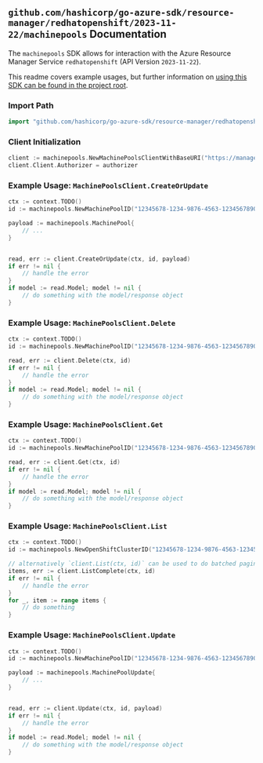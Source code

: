 
## `github.com/hashicorp/go-azure-sdk/resource-manager/redhatopenshift/2023-11-22/machinepools` Documentation

The `machinepools` SDK allows for interaction with the Azure Resource Manager Service `redhatopenshift` (API Version `2023-11-22`).

This readme covers example usages, but further information on [using this SDK can be found in the project root](https://github.com/hashicorp/go-azure-sdk/tree/main/docs).

### Import Path

```go
import "github.com/hashicorp/go-azure-sdk/resource-manager/redhatopenshift/2023-11-22/machinepools"
```


### Client Initialization

```go
client := machinepools.NewMachinePoolsClientWithBaseURI("https://management.azure.com")
client.Client.Authorizer = authorizer
```


### Example Usage: `MachinePoolsClient.CreateOrUpdate`

```go
ctx := context.TODO()
id := machinepools.NewMachinePoolID("12345678-1234-9876-4563-123456789012", "example-resource-group", "openShiftClusterValue", "machinePoolValue")

payload := machinepools.MachinePool{
	// ...
}


read, err := client.CreateOrUpdate(ctx, id, payload)
if err != nil {
	// handle the error
}
if model := read.Model; model != nil {
	// do something with the model/response object
}
```


### Example Usage: `MachinePoolsClient.Delete`

```go
ctx := context.TODO()
id := machinepools.NewMachinePoolID("12345678-1234-9876-4563-123456789012", "example-resource-group", "openShiftClusterValue", "machinePoolValue")

read, err := client.Delete(ctx, id)
if err != nil {
	// handle the error
}
if model := read.Model; model != nil {
	// do something with the model/response object
}
```


### Example Usage: `MachinePoolsClient.Get`

```go
ctx := context.TODO()
id := machinepools.NewMachinePoolID("12345678-1234-9876-4563-123456789012", "example-resource-group", "openShiftClusterValue", "machinePoolValue")

read, err := client.Get(ctx, id)
if err != nil {
	// handle the error
}
if model := read.Model; model != nil {
	// do something with the model/response object
}
```


### Example Usage: `MachinePoolsClient.List`

```go
ctx := context.TODO()
id := machinepools.NewOpenShiftClusterID("12345678-1234-9876-4563-123456789012", "example-resource-group", "openShiftClusterValue")

// alternatively `client.List(ctx, id)` can be used to do batched pagination
items, err := client.ListComplete(ctx, id)
if err != nil {
	// handle the error
}
for _, item := range items {
	// do something
}
```


### Example Usage: `MachinePoolsClient.Update`

```go
ctx := context.TODO()
id := machinepools.NewMachinePoolID("12345678-1234-9876-4563-123456789012", "example-resource-group", "openShiftClusterValue", "machinePoolValue")

payload := machinepools.MachinePoolUpdate{
	// ...
}


read, err := client.Update(ctx, id, payload)
if err != nil {
	// handle the error
}
if model := read.Model; model != nil {
	// do something with the model/response object
}
```
